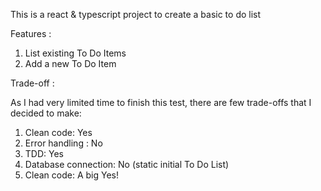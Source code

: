 This is a react & typescript project to create a basic to do list

Features :
1. List existing To Do Items
2. Add a new To Do Item

Trade-off :

As I had very limited time to finish this test, there are few trade-offs that I decided to make:

1. Clean code: Yes
2. Error handling : No
3. TDD: Yes
4. Database connection: No (static initial To Do List)
6. Clean code: A big Yes!
